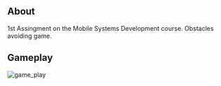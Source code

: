 <h2>About</h2>
1st Assingment on the Mobile Systems Development course. 
Obstacles avoiding game.

<h2>Gameplay</h2>

![game_play](https://user-images.githubusercontent.com/57441511/205062801-df8671a9-5fc9-4f76-8cac-8af8a34b4e90.gif)
